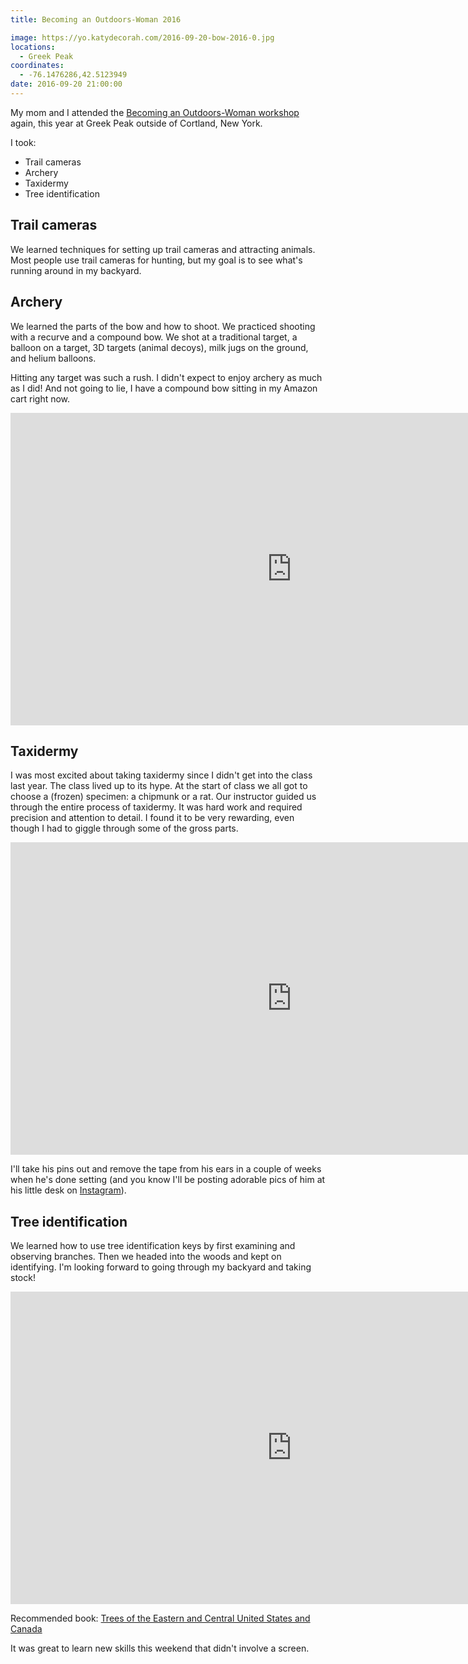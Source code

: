 ```yaml
---
title: Becoming an Outdoors-Woman 2016

image: https://yo.katydecorah.com/2016-09-20-bow-2016-0.jpg
locations:
  - Greek Peak
coordinates:
  - -76.1476286,42.5123949
date: 2016-09-20 21:00:00
---
```


My mom and I attended the [Becoming an Outdoors-Woman workshop](/adventures/bow/) again, this year at Greek Peak outside of Cortland, New York.

I took:

- Trail cameras
- Archery
- Taxidermy
- Tree identification

## Trail cameras

We learned techniques for setting up trail cameras and attracting animals. Most people use trail cameras for hunting, but my goal is to see what's running around in my backyard.

## Archery

We learned the parts of the bow and how to shoot. We practiced shooting with a recurve and a compound bow. We shot at a traditional target, a balloon on a target, 3D targets (animal decoys), milk jugs on the ground, and helium balloons.

Hitting any target was such a rush. I didn't expect to enjoy archery as much as I did! And not going to lie, I have a compound bow sitting in my Amazon cart right now.

<div class="photos">
<iframe src="https://player.vimeo.com/video/183582443?loop=1&title=0&byline=0&portrait=0" width="899" height="500" frameborder="0" webkitallowfullscreen mozallowfullscreen allowfullscreen></iframe>
</div>

## Taxidermy

I was most excited about taking taxidermy since I didn't get into the class last year. The class lived up to its hype. At the start of class we all got to choose a (frozen) specimen: a chipmunk or a rat. Our instructor guided us through the entire process of taxidermy. It was hard work and required precision and attention to detail. I found it to be very rewarding, even though I had to giggle through some of the gross parts.

<div class="photos">
<iframe src="https://player.vimeo.com/video/183583065?loop=1&title=0&byline=0&portrait=0" width="899" height="500" frameborder="0" webkitallowfullscreen mozallowfullscreen allowfullscreen></iframe>
</div>

I'll take his pins out and remove the tape from his ears in a couple of weeks when he's done setting (and you know I'll be posting adorable pics of him at his little desk on [Instagram](https://www.instagram.com/katydecorah/)).

## Tree identification

We learned how to use tree identification keys by first examining and observing branches. Then we headed into the woods and kept on identifying. I'm looking forward to going through my backyard and taking stock!

<div class="photos">
<iframe src="https://player.vimeo.com/video/183582849?loop=1&title=0&byline=0&portrait=0" width="899" height="500" frameborder="0" webkitallowfullscreen mozallowfullscreen allowfullscreen></iframe>
</div>

Recommended book: <a  href="http://amzn.to/2ek97dV">Trees of the Eastern and Central United States and Canada</a>

It was great to learn new skills this weekend that didn't involve a screen.
